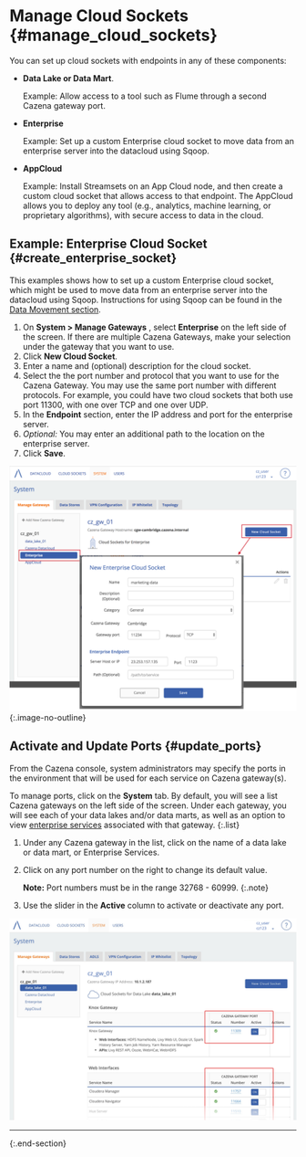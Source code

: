 # Manage Cloud Sockets {#manage_cloud_sockets}


You can set up cloud sockets with endpoints in any of these components:

* __Data Lake or Data Mart__.

    Example: Allow access to a tool such as Flume through a second Cazena gateway port.

* __Enterprise__

    Example: Set up a custom Enterprise cloud socket to move data from an enterprise server into the datacloud using Sqoop.

* __AppCloud__

    Example: Install Streamsets on an App Cloud node, and then create a custom cloud socket that allows access to that endpoint. The AppCloud allows you to deploy any tool (e.g., analytics, machine learning, or proprietary algorithms), with secure access to data in the cloud.

## Example: Enterprise Cloud Socket {#create_enterprise_socket}

This examples shows how to set up a custom Enterprise cloud socket, which might be used to move data from an enterprise server into the datacloud using Sqoop. Instructions for using Sqoop can be found in the [Data Movement section](#sqoop).

1. On __System > Manage Gateways__ , select __Enterprise__ on the left side of the screen. If there are multiple Cazena Gateways, make your selection under the gateway that you want to use.
1. Click __New Cloud Socket__.
1. Enter a name and (optional) description for the cloud socket.
1. Select the the port number and protocol that you want to use for the Cazena Gateway. You may use the same port number with different protocols. For example, you could have two cloud sockets that both use port 11300, with one over TCP and one over UDP.
1. In the __Endpoint__ section, enter the IP address and port for the enterprise server.
1. <em>Optional:</em> You may enter an additional path to the location on the enterprise server.
1. Click __Save__.

  ![ Enterprise Cloud Socket ](assets/documentation/cloud_sockets/ent_cloud_socket.png "Enterprise Cloud Socket")
  {:.image-no-outline}

## Activate and Update Ports {#update_ports}

From the Cazena console, system administrators may specify the ports in the environment that will be used for each service on Cazena gateway(s).

To manage ports, click on the __System__ tab. By default, you will see a list Cazena gateways on the left side of the screen. Under each gateway, you will see each of your data lakes and/or data marts, as well as an option to view [enterprise services](#enterprise_cloud_socket) associated with that gateway.
{:.list}

1. Under any Cazena gateway in the list, click on the name of a data lake or data mart, or Enterprise Services.
1. Click on any port number on the right to change its default value.

    __Note:__ Port numbers must be in the range 32768 - 60999.
    {:.note}

1. Use the slider in the __Active__ column to activate or deactivate any port.


![ Activate and Update Ports ](assets/documentation/cazena_gateway/czgw_manage_ports.png "Activate and Update Ports")

___
{:.end-section}